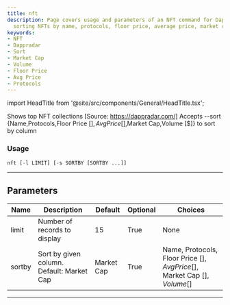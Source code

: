 ```yaml
---
title: nft
description: Page covers usage and parameters of an NFT command for Dappradar. Allows
  sorting NFTs by name, protocols, floor price, average price, market cap, and volume.
keywords:
- NFT
- Dappradar
- Sort
- Market Cap
- Volume
- Floor Price
- Avg Price
- Protocols
---
```


import HeadTitle from '@site/src/components/General/HeadTitle.tsx';

<HeadTitle title="crypto/disc/nft - Reference | OpenBB Terminal Docs" />

Shows top NFT collections [Source: https://dappradar.com/] Accepts --sort {Name,Protocols,Floor Price [$],Avg Price [$],Market Cap,Volume [$]} to sort by column

### Usage

```python
nft [-l LIMIT] [-s SORTBY [SORTBY ...]]
```

---

## Parameters

| Name | Description | Default | Optional | Choices |
| ---- | ----------- | ------- | -------- | ------- |
| limit | Number of records to display | 15 | True | None |
| sortby | Sort by given column. Default: Market Cap | Market Cap | True | Name, Protocols, Floor Price [$], Avg Price [$], Market Cap [$], Volume [$] |

---
